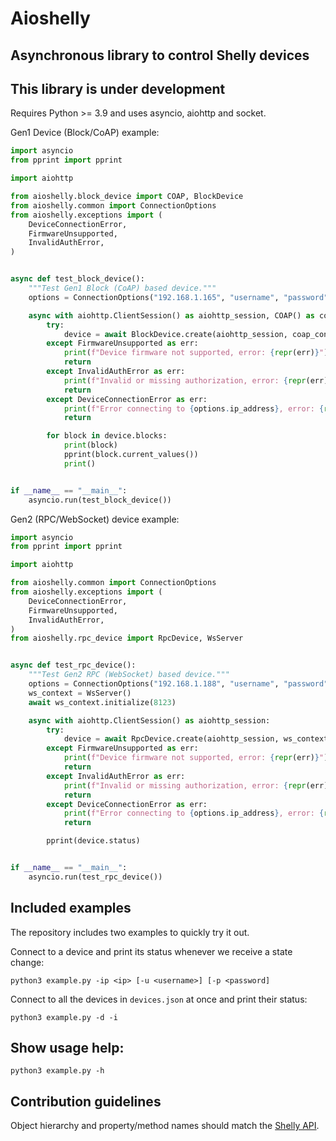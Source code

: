 # Aioshelly

## Asynchronous library to control Shelly devices

## This library is under development

Requires Python >= 3.9 and uses asyncio, aiohttp and socket.

Gen1 Device (Block/CoAP) example:

```python
import asyncio
from pprint import pprint

import aiohttp

from aioshelly.block_device import COAP, BlockDevice
from aioshelly.common import ConnectionOptions
from aioshelly.exceptions import (
    DeviceConnectionError,
    FirmwareUnsupported,
    InvalidAuthError,
)


async def test_block_device():
    """Test Gen1 Block (CoAP) based device."""
    options = ConnectionOptions("192.168.1.165", "username", "password")

    async with aiohttp.ClientSession() as aiohttp_session, COAP() as coap_context:
        try:
            device = await BlockDevice.create(aiohttp_session, coap_context, options)
        except FirmwareUnsupported as err:
            print(f"Device firmware not supported, error: {repr(err)}")
            return
        except InvalidAuthError as err:
            print(f"Invalid or missing authorization, error: {repr(err)}")
            return
        except DeviceConnectionError as err:
            print(f"Error connecting to {options.ip_address}, error: {repr(err)}")
            return

        for block in device.blocks:
            print(block)
            pprint(block.current_values())
            print()


if __name__ == "__main__":
    asyncio.run(test_block_device())
```

Gen2 (RPC/WebSocket) device example:

```python
import asyncio
from pprint import pprint

import aiohttp

from aioshelly.common import ConnectionOptions
from aioshelly.exceptions import (
    DeviceConnectionError,
    FirmwareUnsupported,
    InvalidAuthError,
)
from aioshelly.rpc_device import RpcDevice, WsServer


async def test_rpc_device():
    """Test Gen2 RPC (WebSocket) based device."""
    options = ConnectionOptions("192.168.1.188", "username", "password")
    ws_context = WsServer()
    await ws_context.initialize(8123)

    async with aiohttp.ClientSession() as aiohttp_session:
        try:
            device = await RpcDevice.create(aiohttp_session, ws_context, options)
        except FirmwareUnsupported as err:
            print(f"Device firmware not supported, error: {repr(err)}")
            return
        except InvalidAuthError as err:
            print(f"Invalid or missing authorization, error: {repr(err)}")
            return
        except DeviceConnectionError as err:
            print(f"Error connecting to {options.ip_address}, error: {repr(err)}")
            return

        pprint(device.status)


if __name__ == "__main__":
    asyncio.run(test_rpc_device())
```

## Included examples

The repository includes two examples to quickly try it out.

Connect to a device and print its status whenever we receive a state change:

```
python3 example.py -ip <ip> [-u <username>] [-p <password]
```

Connect to all the devices in `devices.json` at once and print their status:

```
python3 example.py -d -i
```
## Show usage help:
```
python3 example.py -h
```

## Contribution guidelines

Object hierarchy and property/method names should match the [Shelly API](https://shelly-api-docs.shelly.cloud/).
